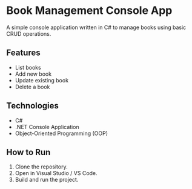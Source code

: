 # Book Management Console App 

A simple console application written in C# to manage books using basic CRUD operations.

## Features
- List books
- Add new book
- Update existing book
- Delete a book

## Technologies
- C#
- .NET Console Application
- Object-Oriented Programming (OOP)

## How to Run
1. Clone the repository.
2. Open in Visual Studio / VS Code.
3. Build and run the project.
